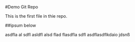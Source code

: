 #Demo Git Repo

This is the first file in thie repo. 

##ipsum below

asdfla al sdfl asldfl alsd flad flasdfla sdfl asdflasdflkdaio jdsnß